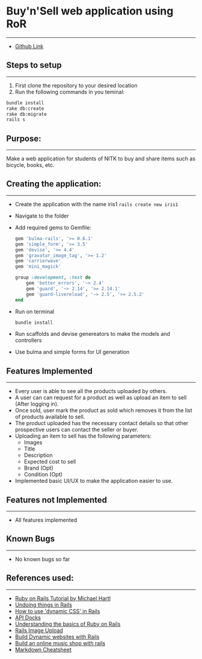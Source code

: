 # Buy'n'Sell web application using RoR
***
- [Github Link](https://github.com/adityakaria/Buy-n-Sell)

## Steps to setup
---
1. First clone the repository to your desired location
2. Run the following commands in you teminal:
```bash
bundle install
rake db:create
rake db:migrate
rails s
```

## Purpose: 
---
Make a web application for students of NITK to buy and share items such as bicycle, books, etc.

## Creating the application:
---

- Create the application with the name iris1
    `rails create new iris1`

- Navigate to the folder 

- Add required gems to Gemfile:
    ```ruby
    gem 'bulma-rails', '>= 0.6.1'
    gem 'simple_form', '>= 3.5'
    gem 'devise', '>= 4.4'
    gem 'gravatar_image_tag', '>= 1.2'
    gem 'carrierwave'
    gem 'mini_magick'
    ```

    ```ruby
    group :development, :test do
        gem 'better_errors', '~> 2.4'
        gem 'guard', '~> 2.14', '>= 2.14.1'
        gem 'guard-livereload', '~> 2.5', '>= 2.5.2'
    end
    ```

- Run on terminal
    ```bash
    bundle install
    ```
- Run scaffolds and devise genereators to make the models and controllers

- Use bulma and simple forms for UI generation


## Features Implemented
---
- Every user is able to see all the products uploaded by others.
- A user can can request for a product as well as upload an item to sell (After logging in).
- Once sold, user mark the product as sold which removes it from the list of products
available to sell.
- The product uploaded has the necessary contact details so that other
prospective users can contact the seller or buyer.
- Uploading an item to sell has the following parameters:
  - Images
  - Title
  - Description
  - Expected cost to sell
  - Brand (Opt)
  - Condition (Opt)
- Implemented basic UI/UX to make the application easier to use.

## Features not Implemented
---
- All features implemented

## Known Bugs
---
- No known bugs so far

## References used:
---
- [Ruby on Rails Tutorial by Michael Hartl](https://www.railstutorial.org/book/frontmatter)
- [Undoing things in Rails](https://www.learneroo.com/modules/137/nodes/769)
- [How to use 'dynamic CSS' in Rails](https://stackoverflow.com/questions/37638649/how-to-use-dynamic-css-in-rails)
- [API Docks](https://apidock.com)
- [Understanding the basics of Ruby on Rails](https://medium.freecodecamp.org/understanding-the-basics-of-ruby-on-rails-sql-databases-and-how-they-work-7a628cd42073)
- [Rails Image Upload](https://code.tutsplus.com/tutorials/rails-image-upload-using-carrierwave-in-a-rails-app--cms-25183)
- [Build Dynamic websites with Rails](https://openclassrooms.com/en/courses/4510766-build-dynamic-websites-with-rails/4704551-write-tests)
- [Build an online music shop with rails](https://web-crunch.com/ruby-on-rails-ecommerce-music-shop/)
- [Markdown Cheatsheet](https://github.com/adam-p/markdown-here/wiki/Markdown-Cheatsheet)
